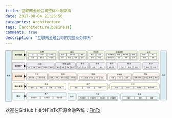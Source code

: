 ```yaml
---
title: 互联网金融公司整体业务架构
date: 2017-08-04 21:25:50
categories: Architecture
tags: [architecture,business]
comments: true
description: "互联网金融公司的完整业务体系"
---
```

![互联网金融公司整体业务架构](./uploads/posts/general-business-architecture/general-business-architecture.jpg)

欢迎在GitHub上关注FinTx开源金融系统：[FinTx](https://github.com/fintx)
